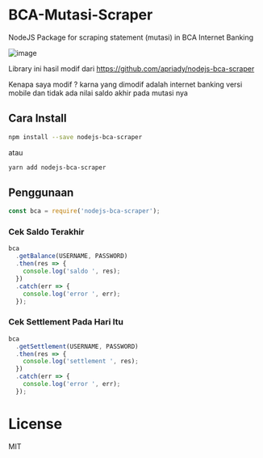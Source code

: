 # BCA-Mutasi-Scraper
NodeJS Package for scraping statement (mutasi) in BCA Internet Banking 

![image](https://user-images.githubusercontent.com/31664438/130382645-3763dd51-3867-48b9-b671-7cf103507904.png)

Library ini hasil modif dari https://github.com/apriady/nodejs-bca-scraper

Kenapa saya modif ? karna yang dimodif adalah internet banking versi mobile dan tidak ada nilai saldo akhir pada mutasi nya


## Cara Install

```bash
npm install --save nodejs-bca-scraper
```

atau

```bash
yarn add nodejs-bca-scraper
```

## Penggunaan

```javascript
const bca = require('nodejs-bca-scraper');
```

### Cek Saldo Terakhir

```javascript
bca
  .getBalance(USERNAME, PASSWORD)
  .then(res => {
    console.log('saldo ', res);
  })
  .catch(err => {
    console.log('error ', err);
  });
```

### Cek Settlement Pada Hari Itu

```javascript
bca
  .getSettlement(USERNAME, PASSWORD)
  .then(res => {
    console.log('settlement ', res);
  })
  .catch(err => {
    console.log('error ', err);
  });
```

# License

MIT

